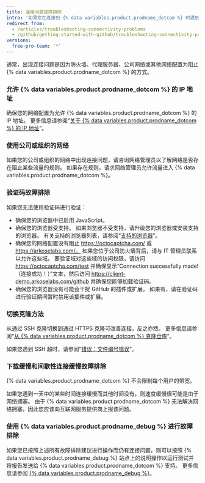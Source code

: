 ```yaml
---
title: 连接问题故障排除
intro: '如果您在连接到 {% data variables.product.prodname_dotcom %} 时遇到问题，可以对您的连接进行故障排除，然后使用 {% data variables.product.prodname_debug %} 工具诊断问题。'
redirect_from:
  - /articles/troubleshooting-connectivity-problems
  - /github/getting-started-with-github/troubleshooting-connectivity-problems
versions:
  free-pro-team: '*'
---
```


通常，出现连接问题是因为防火墙、代理服务器、公司网络或其他网络配置为阻止 {% data variables.product.prodname_dotcom %} 的方式。

### 允许 {% data variables.product.prodname_dotcom %} 的 IP 地址

确保您的网络配置为允许 {% data variables.product.prodname_dotcom %} 的 IP 地址。 更多信息请参阅“[关于 {% data variables.product.prodname_dotcom %} 的 IP 地址](/articles/about-github-s-ip-addresses)”。

### 使用公司或组织的网络

如果您的公司或组织的网络中出现连接问题，请咨询网络管理员以了解网络是否存在阻止某些流量的规则。 如果存在规则，请求网络管理员允许流量进入 {% data variables.product.prodname_dotcom %}。

### 验证码故障排除

如果您无法使用验证码进行验证：
- 确保您的浏览器中已启用 JavaScript。
- 确保您的浏览器受支持。 如果浏览器不受支持，请升级您的浏览器或安装支持的浏览器。 有关支持的浏览器列表，请参阅“[支持的浏览器](/articles/supported-browsers)”。
- 确保您的网络配置没有阻止 https://octocaptcha.com/ 或 https://arkoselabs.com/。 如果您位于公司防火墙背后，请与 IT 管理员联系以允许这些域。 要验证域对这些域的访问权限，请访问 https://octocaptcha.com/test 并确保显示“Connection successfully made!（连接成功！）”文本，然后访问 https://client-demo.arkoselabs.com/github 并确保您能够加载验证码。
- 确保您的浏览器没有可能会干扰 GitHub 的插件或扩展。 如果有，请在验证码进行验证期间暂时禁用该插件或扩展。

### 切换克隆方法

从通过 SSH 克隆切换到通过 HTTPS 克隆可改善连接，反之亦然。 更多信息请参阅“[从 {% data variables.product.prodname_dotcom %} 克隆仓库](/articles/cloning-a-repository-from-github)”。

如果您遇到 SSH 超时，请参阅“[错误：文件编号错误](/articles/error-bad-file-number)”。

### 下载缓慢和间歇性连接缓慢故障排除

{% data variables.product.prodname_dotcom %} 不会限制每个用户的带宽。

如果您遇到一天中的某些时间连接缓慢而其他时间没有，则速度缓慢很可能是由于网络拥塞。 由于 {% data variables.product.prodname_dotcom %} 无法解决网络拥塞，因此您应该向互联网服务提供商上报该问题。

### 使用 {% data variables.product.prodname_debug %} 进行故障排除

如果您已按照上述所有故障排除建议进行操作而仍有连接问题，则可以按照 {% data variables.product.prodname_debug %} 站点上的说明操作以运行测试并将报告发送给 {% data variables.product.prodname_dotcom %} 支持。 更多信息请参阅 [{% data variables.product.prodname_debug %}](https://github-debug.com/)。
